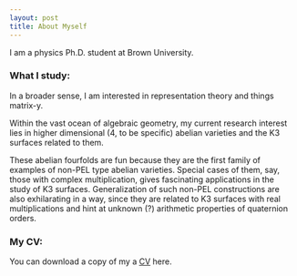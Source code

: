 ```yaml
---
layout: post
title: About Myself
---
```


I am a physics Ph.D. student at Brown University.

### What I study:
In a broader sense, I am interested in representation theory and things matrix-y.

Within the vast ocean of algebraic geometry, my current research interest lies in higher dimensional (4, to be specific) abelian varieties and the K3 surfaces related to them.

These abelian fourfolds are fun because they are the first family of examples of non-PEL type abelian varieties. Special cases of them, say, those with complex multiplication, gives fascinating applications in the study of K3 surfaces. Generalization of such non-PEL constructions are also exhilarating in a way, since they are related to K3 surfaces with real multiplications and hint at unknown (?) arithmetic properties of quaternion orders.

### My CV:
You can download a copy of my a <a href="./Resume_AG__Dec_2023_Update_%20(4).pdf">CV</a> here.
